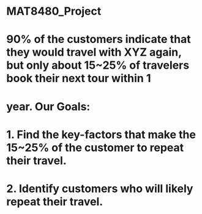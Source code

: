 # MAT8480_Project
# 90% of the customers indicate that they would travel with XYZ again, but only about 15~25% of travelers book their next tour within 1
# year. Our Goals:
# 1. Find the key-factors that make the 15~25% of the customer to repeat their travel.
# 2. Identify customers who will likely repeat their travel.
